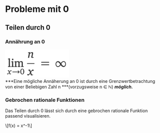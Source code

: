 # Probleme mit 0
## Teilen durch 0
### Annährung an 0
![](img/limes-n-x-0.svg)\
***Eine mögliche Annäherung an 0 ist durch eine Grenzwertbetrachtung von einer Beliebigen Zahl n ***(vorzugsweise n &Element; &naturals;) ***möglich.***

### Gebrochen rationale Funktionen
Das Teilen durch 0 lässt sich durch eine gebrochen rationale Funktion passend visualisieren.

\\[f(x) = x^-1\\]
